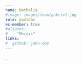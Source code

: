 ```yaml
---
name: Nathalia
#image: images/team/gabriel.jpg
role: postdoc
ex-member: true
#aliases:
#  - "Morais"
links:
#  github: john-doe
---
```


.
